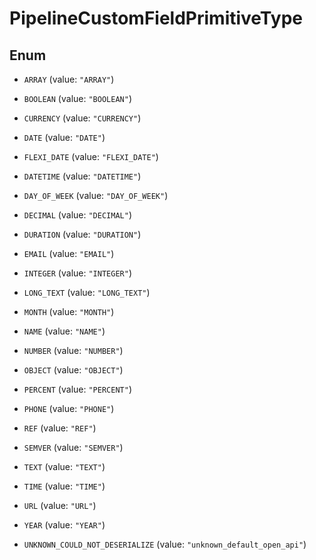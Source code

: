 

# PipelineCustomFieldPrimitiveType

## Enum


* `ARRAY` (value: `"ARRAY"`)

* `BOOLEAN` (value: `"BOOLEAN"`)

* `CURRENCY` (value: `"CURRENCY"`)

* `DATE` (value: `"DATE"`)

* `FLEXI_DATE` (value: `"FLEXI_DATE"`)

* `DATETIME` (value: `"DATETIME"`)

* `DAY_OF_WEEK` (value: `"DAY_OF_WEEK"`)

* `DECIMAL` (value: `"DECIMAL"`)

* `DURATION` (value: `"DURATION"`)

* `EMAIL` (value: `"EMAIL"`)

* `INTEGER` (value: `"INTEGER"`)

* `LONG_TEXT` (value: `"LONG_TEXT"`)

* `MONTH` (value: `"MONTH"`)

* `NAME` (value: `"NAME"`)

* `NUMBER` (value: `"NUMBER"`)

* `OBJECT` (value: `"OBJECT"`)

* `PERCENT` (value: `"PERCENT"`)

* `PHONE` (value: `"PHONE"`)

* `REF` (value: `"REF"`)

* `SEMVER` (value: `"SEMVER"`)

* `TEXT` (value: `"TEXT"`)

* `TIME` (value: `"TIME"`)

* `URL` (value: `"URL"`)

* `YEAR` (value: `"YEAR"`)

* `UNKNOWN_COULD_NOT_DESERIALIZE` (value: `"unknown_default_open_api"`)



